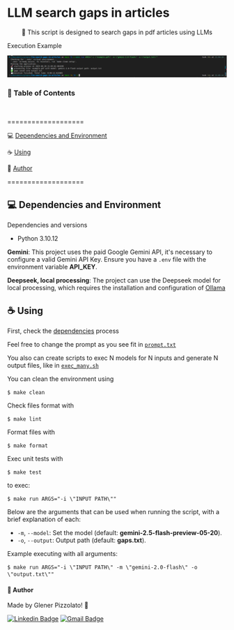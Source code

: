 # **LLM search gaps in articles**

<p align="center"> 🚀 This script is designed to search gaps in pdf articles using LLMs </p>

Execution Example

![execution example](docs/images/exec_example.png)

<h3>🏁 Table of Contents</h3>

<br>

===================

<!--ts-->

💻 [Dependencies and Environment](#dependenciesandenvironment)

☕ [Using](#using)

👷 [Author](#author)

<!--te-->

===================

<div id="dependenciesandenvironment"></div>

## 💻 **Dependencies and Environment**

Dependencies and versions

- Python 3.10.12

**Gemini**: This project uses the paid Google Gemini API, it's necessary to configure a valid Gemini API Key. Ensure you have a `.env` file with the environment variable **API_KEY**.

**Deepseek, local processing**: The project can use the Deepseek model for local processing, which requires the installation and configuration of [Ollama](https://ollama.com/download)

<div id="using"></div>

## ☕ **Using**

First, check the [dependencies](#dependenciesandenvironment) process

Feel free to change the prompt as you see fit in [`prompt.txt`](./prompt.txt)

You also can create scripts to exec N models for N inputs and generate N output files, like in [`exec_many.sh`](./exec_many.sh)

You can clean the environment using

```
$ make clean
```

Check files format with

```
$ make lint
```

Format files with

```
$ make format
```

Exec unit tests with

```
$ make test
```

to exec:

```
$ make run ARGS="-i \"INPUT PATH\""
```

Below are the arguments that can be used when running the script, with a brief explanation of each:

- `-m`, `--model`: Set the model (default: **gemini-2.5-flash-preview-05-20**).
- `-o`, `--output`: Output path (default: **gaps.txt**).

Example executing with all arguments:

```
$ make run ARGS="-i \"INPUT PATH\" -m \"gemini-2.0-flash\" -o \"output.txt\""
```

<div id="author"></div>

#### **👷 Author**

Made by Glener Pizzolato! 🙋

[![Linkedin Badge](https://img.shields.io/badge/-Glener-blue?style=flat-square&logo=Linkedin&logoColor=white&link=https://www.linkedin.com/in/glener-pizzolato/)](https://www.linkedin.com/in/glener-pizzolato-6319821b0/)
[![Gmail Badge](https://img.shields.io/badge/-glenerpizzolato@gmail.com-c14438?style=flat-square&logo=Gmail&logoColor=white&link=mailto:glenerpizzolato@gmail.com)](mailto:glenerpizzolato@gmail.com)
